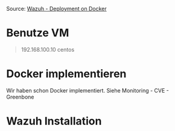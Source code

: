 Source: [Wazuh - Deployment on Docker](https://documentation.wazuh.com/current/deployment-options/docker/index.html)

# Benutze VM

> 192.168.100.10   centos

# Docker implementieren

Wir haben schon Docker implementiert. Siehe Monitoring - CVE - Greenbone

# Wazuh Installation

